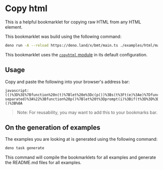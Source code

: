 # Copy html

This is a helpful bookmarklet for copying raw HTML from any HTML element.

This bookmarklet was build using the following command:

```bash
deno run -A --reload https://deno.land/x/bmt/main.ts ./examples/html/main.ts
```

This bookmarklet uses the [`copyhtml` module](../../copyhtml/) in its default
configuration.

## Usage

Copy and paste the following into your browser's address bar:

```
javascript:(()%3D%3E%7Bfunction%20n(t)%7Blet%20e%3Dc(p())%3Bs(t%3Ft(e)%3Ae)%7Dfunction%20s(t)%7Bnavigator.clipboard.writeText(t).catch(e%3D%3E%7Bconsole.error(e)%7D).finally(()%3D%3E%7Bconsole.log(%22Copied%20to%20clipboard.%22%2C%7Btext%3At%7D)%7D)%7Dfunction%20c(t)%7Breturn%20t.selectors.map(o%3D%3Edocument.querySelector(o)).map(o%3D%3Eo%3F.outerHTML).join(%22%22)%7Dvar%20i%3D%22Enter%20selectors%20to%20copy%20HTML%20from%20(comma-separated)%3A%22%3Bfunction%20p()%7Blet%20t%3Dprompt(i)%3Bif(t%3D%3D%3Dnull)throw%20new%20Error(%22No%20selectors%20provided.%22)%3Breturn%7Bselectors%3At.split(%22%2C%22).map(r%3D%3Er.trim())%7D%7Dn()%3B%7D)()%3B%0A
```

> Note: For reusability, you may want to add this to your bookmarks bar.

## On the generation of examples

The examples you are looking at is generated using the following command:

```bash
deno task generate
```

This command will compile the bookmarklets for all examples and generate the
README.md files for all examples.
